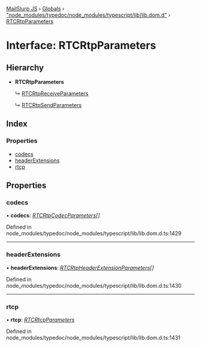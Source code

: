 [MailSlurp JS](../README.md) › [Globals](../globals.md) › ["node_modules/typedoc/node_modules/typescript/lib/lib.dom.d"](../modules/_node_modules_typedoc_node_modules_typescript_lib_lib_dom_d_.md) › [RTCRtpParameters](_node_modules_typedoc_node_modules_typescript_lib_lib_dom_d_.rtcrtpparameters.md)

# Interface: RTCRtpParameters

## Hierarchy

* **RTCRtpParameters**

  ↳ [RTCRtpReceiveParameters](_node_modules_typedoc_node_modules_typescript_lib_lib_dom_d_.rtcrtpreceiveparameters.md)

  ↳ [RTCRtpSendParameters](_node_modules_typedoc_node_modules_typescript_lib_lib_dom_d_.rtcrtpsendparameters.md)

## Index

### Properties

* [codecs](_node_modules_typedoc_node_modules_typescript_lib_lib_dom_d_.rtcrtpparameters.md#codecs)
* [headerExtensions](_node_modules_typedoc_node_modules_typescript_lib_lib_dom_d_.rtcrtpparameters.md#headerextensions)
* [rtcp](_node_modules_typedoc_node_modules_typescript_lib_lib_dom_d_.rtcrtpparameters.md#rtcp)

## Properties

###  codecs

• **codecs**: *[RTCRtpCodecParameters](_node_modules_typedoc_node_modules_typescript_lib_lib_dom_d_.rtcrtpcodecparameters.md)[]*

Defined in node_modules/typedoc/node_modules/typescript/lib/lib.dom.d.ts:1429

___

###  headerExtensions

• **headerExtensions**: *[RTCRtpHeaderExtensionParameters](_node_modules_typedoc_node_modules_typescript_lib_lib_dom_d_.rtcrtpheaderextensionparameters.md)[]*

Defined in node_modules/typedoc/node_modules/typescript/lib/lib.dom.d.ts:1430

___

###  rtcp

• **rtcp**: *[RTCRtcpParameters](_node_modules_typedoc_node_modules_typescript_lib_lib_dom_d_.rtcrtcpparameters.md)*

Defined in node_modules/typedoc/node_modules/typescript/lib/lib.dom.d.ts:1431
